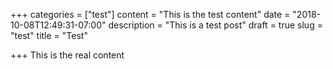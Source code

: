 +++
categories = ["test"]
content = "This is the test content"
date = "2018-10-08T12:49:31-07:00"
description = "This is a test post"
draft = true
slug = "test"
title = "Test"

+++
This is the real content